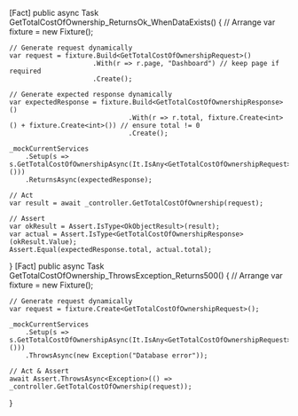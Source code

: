 [Fact]
public async Task GetTotalCostOfOwnership_ReturnsOk_WhenDataExists()
{
    // Arrange
    var fixture = new Fixture();

    // Generate request dynamically
    var request = fixture.Build<GetTotalCostOfOwnershipRequest>()
                         .With(r => r.page, "Dashboard") // keep page if required
                         .Create();

    // Generate expected response dynamically
    var expectedResponse = fixture.Build<GetTotalCostOfOwnershipResponse>()
                                  .With(r => r.total, fixture.Create<int>() + fixture.Create<int>()) // ensure total != 0
                                  .Create();

    _mockCurrentServices
        .Setup(s => s.GetTotalCostOfOwnershipAsync(It.IsAny<GetTotalCostOfOwnershipRequest>()))
        .ReturnsAsync(expectedResponse);

    // Act
    var result = await _controller.GetTotalCostOfOwnership(request);

    // Assert
    var okResult = Assert.IsType<OkObjectResult>(result);
    var actual = Assert.IsType<GetTotalCostOfOwnershipResponse>(okResult.Value);
    Assert.Equal(expectedResponse.total, actual.total);
}
[Fact]
public async Task GetTotalCostOfOwnership_ThrowsException_Returns500()
{
    // Arrange
    var fixture = new Fixture();

    // Generate request dynamically
    var request = fixture.Create<GetTotalCostOfOwnershipRequest>();

    _mockCurrentServices
        .Setup(s => s.GetTotalCostOfOwnershipAsync(It.IsAny<GetTotalCostOfOwnershipRequest>()))
        .ThrowsAsync(new Exception("Database error"));

    // Act & Assert
    await Assert.ThrowsAsync<Exception>(() => _controller.GetTotalCostOfOwnership(request));
}
